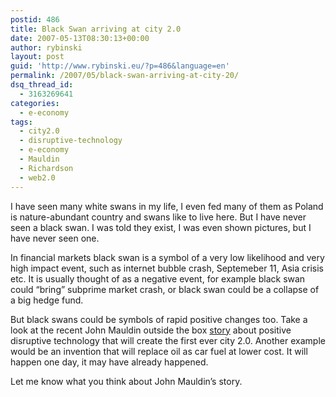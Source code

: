 ```yaml
---
postid: 486
title: Black Swan arriving at city 2.0
date: 2007-05-13T08:30:13+00:00
author: rybinski
layout: post
guid: 'http://www.rybinski.eu/?p=486&language=en'
permalink: /2007/05/black-swan-arriving-at-city-20/
dsq_thread_id:
  - 3163269641
categories:
  - e-economy
tags:
  - city2.0
  - disruptive-technology
  - e-economy
  - Mauldin
  - Richardson
  - web2.0
---
```

I have seen many white swans in my life, I even fed many of them as Poland is nature-abundant country and swans like to live here. But I have never seen a black swan. I was told they exist, I was even shown pictures, but I have never seen one.

In financial markets black swan is a symbol of a very low likelihood and very high impact event, such as internet bubble crash, Septemeber 11, Asia crisis etc. It is usually thought of as a negative event, for example black swan could “bring” subprime market crash, or black swan could be a collapse of a big hedge fund.

But black swans could be symbols of rapid positive changes too. Take a look at the recent John Mauldin outside the box [story](http://www.rybinski.eu/resources/non-modules.d/dispatcher/dispatch.php?id=2245) about positive disruptive technology that will create the first ever city 2.0. Another example would be an invention that will replace oil as car fuel at lower cost. It will happen one day, it may have already happened.

Let me know what you think about John Mauldin’s story.
